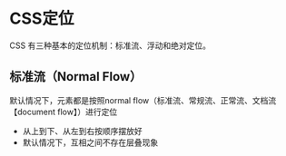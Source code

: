 # CSS定位

CSS 有三种基本的定位机制：标准流、浮动和绝对定位。



## 标准流（Normal Flow）


默认情况下，元素都是按照normal flow（标准流、常规流、正常流、文档流【document flow】）进行定位

- 从上到下、从左到右按顺序摆放好
- 默认情况下，互相之间不存在层叠现象


































































































